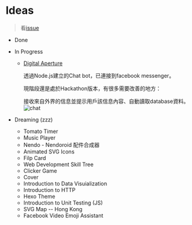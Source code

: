 # Ideas
> 看[issue](https://github.com/calpa/ideas/issues)

* Done

* In Progress
	* [Digital Aperture](https://github.com/calpa/Digital-Aperture)

		透過Node.js建立的Chat bot，已連接到facebook messenger。

		現階段還是處於Hackathon版本，有很多需要改善的地方：

		接收來自外界的信息並提示用戶該信息內容、自動讀取database資料。
		![chat](https://github.com/calpa/Digital-Aperture/blob/master/images/chat-1.png)
    
* Dreaming (zzz)
    * Tomato Timer
    * Music Player
    * Nendo - Nendoroid 配件合成器
    * Animated SVG Icons
    * Filp Card
    * Web Development Skill Tree
    * Clicker Game
    * Cover
    * Introduction to Data Visuialization
    * Introduction to HTTP
    * Hexo Theme
    * Introduction to Unit Testing (JS)
    * SVG Map -- Hong Kong
    * Facebook Video Emoji Assistant
